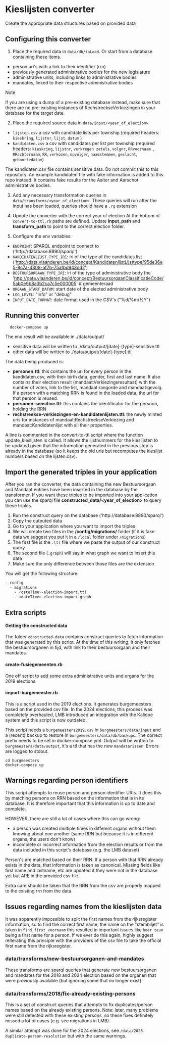 # Kieslijsten converter

Create the appropriate data structures based on provided data

## Configuring this converter

1. Place the required data in `data/db/toLoad`. Or start from a database containing these items.

- person uri's with a link to their identifier (rrn)
- previously generated administrative bodies for the new legislature
- administrative units, including links to administrative bodies
- mandates, linked to their respective administrative bodies

> [!NOTE]
> If you are using a dump of a pre-existing database instead, make sure that there are no pre-existing instances of RechstreekseVerkiezingen in your database for the target date.

2. Place the required source data in `data/input/<year_of_election>`

- `lijsten.csv` a csv with candidate lists per township (required headers: `kieskring`, `lijstnr`, `lijst`, `datum` )
- `kandidaten.csv` a csv with candidates per list per township (required headers: `kieskring`, `lijstnr`, `verkregen zetels`, `volgnr`, `RRvoornaam `, `RRachternaam`, `RR`, `verkozen`, `opvolger`, `naamstemmen`, `geslacht`, `geboortedatum`)

The kandidaten.csv file contains sensitive data. Do not commit this to this repository. An example kandidaten file with fake information is added to this repo instead. It contains fake results for the Aalter and Aarschot administrative bodies.

3. Add any necessary transformation queries in `data/transforms/<year_of_election>`.
   These queries will run after the input has been loaded, queries should have a `.rq` extension

4. Update the converter with the correct year of election
   At the bottom of `convert-to-ttl.rb` paths are defined. Update **input_path** and **transform_path** to point to the correct election folder.

5. Configure the env variables:

- `ENDPOINT`: SPARQL endpoint to connect to ('http://database:8890/sparql')
- `KANDIDATENLIJST_TYPE_IRI`: iri of the type of the candidates list ('http://data.vlaanderen.be/id/concept/KandidatenlijstLijsttype/95de36e5-8c7a-4308-af7b-75afbd943dd2')
- `BESTUURSORGAAN_TYPE_IRI`: iri of the type of administrative body the 'http://data.vlaanderen.be/id/concept/BestuursorgaanClassificatieCode/5ab0e9b8a3b2ca7c5e000005' # gemeenteraad
- `ORGAAN_START_DATUM`: start date of the elected administrative body
- `LOG_LEVEL`: "info" or "debug"
- `INPUT_DATE_FORMAT`: date format used in the CSV's ("%d/%m/%Y")

## Running this converter

```
  docker-compose up
```

The end result will be available in ./data/output/

- sensitive data will be written to ./data/output/[date]-[type]-sensitive.ttl
- other data will be written to ./data/output/[date]-[type].ttl

The data being produced is:

- **personen.ttl**: this contains the uri for every person in the kandidaten.csv, with their birth data, gender, first and last name. It also contains their election result (mandaat:Verkiezingsresultaat) with the number of votes, link to the list, mandaat:rangorde and mandaat:gevolg. If a person with a matching RRN is found in the loaded data, the uri for that person is reused.
- **personen-sensitive.ttl**: this contains the identificator for the persoon, holding the RRN
- **rechstreekse-verkiezingen-en-kandidatenlijsten.ttl**: the newly minted uris for instances of mandaat:RechstreekseVerkiezing and mandaat:Kandidatenlijst with all their properties.

A line is commented in the convert-to-ttl script where the function update_kieslijsten is called. It allows the lijstnummers for the kieslijsten to be updated given that the information generated in the previous step is already in the database (so it keeps the old uris but recomputes the kieslijst numbers based on the lijsten.csv).

## Import the generated triples in your application

After you ran the converter, the data containing the new Bestuursorgaan and Mandaat entities have been inserted in the database by the transformer. If you want these triples to be imported into your application you can use the sparql file **constructed_data/<year_of_election>** to query these triples.

1. Run the construct query on the database ('http://database:8890/sparql')
2. Copy the outputed data
3. Go to your application where you want to import the triples
4. We will create two files in the **/config/migrations/** folder (if it is fake data we suggest you put it in a `/local` folder under `/migrations`)
5. The first file is the `.ttl` file where we paste the output of our construct query
6. The second file (`.graph`) will say in what graph we want to insert this data
7. Make sure the only difference between those files are the extension

You will get the following structure:

```bash
- config
  - migrations
    - <dateTime>-election-import.ttl
    - <dateTime>-election-import.graph
```

## Extra scripts

#### Getting the constructed data

The folder `constructed-data` contains construct queries to fetch information that was generated by this script. At the time of this writing, it only fetches the bestuursorganen in tijd, with link to their bestuursorgaan and their mandates.

#### create-fusiegemeenten.rb

One off script to add some extra administrative units and organs for the 2019 elections

#### import-burgemeester.rb

This is a script used in the 2019 elections. It generates burgemeesters based on the provided csv file. In the 2024 elections, this process was completely overhauled, LMB introduced an integration with the Kaliope system and this script is now outdated.

This script needs a `burgemeesters2019.csv` in `burgmeesters/data/input` and a (recent) backup to restore in `burgemeesters/data/db/backups`. The correct prefix needs to be set in docker-compose.yml. Output will be written to `burgmeesters/data/output`, it's a ttl that has the new `mandatarissen`. Errors are logged to stdout.

```
cd burgmeesters
docker-compose up
```

## Warnings regarding person identifiers

This script attempts to reuse person and person identifier URIs. It does this by matching persons on RRN based on the information that is in its database. It is therefore important that this information is up to date and complete.

HOWEVER, there are still a lot of cases where this can go wrong:

- a person was created multiple times in different organs without them knowing about one another (same RRN but because it is in different organs, the users don't know)
- incomplete or incorrect information from the election results or from the data included in this script's database (e.g. the LMB dataset)

Person's are matched based on their RRN. If a person with that RRN already exists in the data, that information is taken as canonical. Missing fields like first name and lastname, etc are updated if they were not in the database yet but ARE in the provided csv file.

Extra care should be taken that the RRN from the csv are properly mapped to the existing rrn from the data.

## Issues regarding names from the kieslijsten data

It was apparently impossible to split the first names from the rijksregister information, so to find the correct first name, the name on the "stembiljet" is taken in `find_first_voornaam` this resulted in important issues like `boer teun` being a first name for a person. If we ever do this again, highly suggest reiterating this principle with the providers of the csv file to take the official first name from the rijksregister.

### data/transforms/new-bestuursorganen-and-mandates

These transforms are sparql queries that generate new bestuursorganen and mandates for the 2018 and 2024 election based on the organen that were previously available (but ignoring some that no longer exist).

### data/transforms/2018/fix-already-existing-persons

This is a set of construct queries that attempts to fix duplicates/person names based on the already existing persons. Note: later, many problems were still detected with these existing persons, so these fixes definitely missed a lot of cases (e.g. see migrations in LMB).

A similar attempt was done for the 2024 elections, see `/data/2025-duplicate-person-resolution` but with the same warnings.
